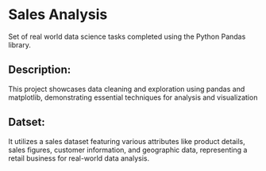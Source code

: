 # Sales Analysis
Set of real world data science tasks completed using the Python Pandas library.

## Description:
This project showcases data cleaning and exploration using pandas and matplotlib, demonstrating essential techniques for analysis and visualization

## Datset:
It utilizes a sales dataset featuring various attributes like product details, sales figures, customer information, and geographic data, representing a retail business for real-world data analysis.